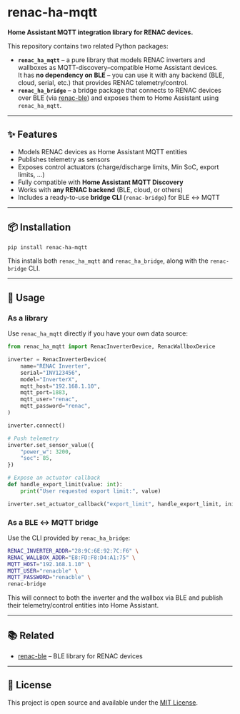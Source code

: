 # renac-ha-mqtt

**Home Assistant MQTT integration library for RENAC devices.**

This repository contains two related Python packages:

- **`renac_ha_mqtt`** – a pure library that models RENAC inverters and wallboxes as MQTT-discovery–compatible Home Assistant devices.  
  It has **no dependency on BLE** – you can use it with any backend (BLE, cloud, serial, etc.) that provides RENAC telemetry/control.
- **`renac_ha_bridge`** – a bridge package that connects to RENAC devices over BLE (via [renac-ble](https://github.com/voluzi/renac-ble)) and exposes them to Home Assistant using `renac_ha_mqtt`.

---

## ✨ Features
- Models RENAC devices as Home Assistant MQTT entities
- Publishes telemetry as sensors
- Exposes control actuators (charge/discharge limits, Min SoC, export limits, …)
- Fully compatible with **Home Assistant MQTT Discovery**
- Works with **any RENAC backend** (BLE, cloud, or others)
- Includes a ready-to-use **bridge CLI** (`renac-bridge`) for BLE ↔ MQTT

---

## 📦 Installation

```bash
pip install renac-ha-mqtt
```

This installs both `renac_ha_mqtt` and `renac_ha_bridge`, along with the `renac-bridge` CLI.

---

## 🚀 Usage

### As a library
Use `renac_ha_mqtt` directly if you have your own data source:

```python
from renac_ha_mqtt import RenacInverterDevice, RenacWallboxDevice

inverter = RenacInverterDevice(
    name="RENAC Inverter",
    serial="INV123456",
    model="InverterX",
    mqtt_host="192.168.1.10",
    mqtt_port=1883,
    mqtt_user="renac",
    mqtt_password="renac",
)

inverter.connect()

# Push telemetry
inverter.set_sensor_value({
    "power_w": 3200,
    "soc": 85,
})

# Expose an actuator callback
def handle_export_limit(value: int):
    print("User requested export limit:", value)

inverter.set_actuator_callback("export_limit", handle_export_limit, initial_value=5000)
```

### As a BLE ↔ MQTT bridge
Use the CLI provided by `renac_ha_bridge`:

```bash
RENAC_INVERTER_ADDR="28:9C:6E:92:7C:F6" \
RENAC_WALLBOX_ADDR="E8:FD:F8:D4:A1:75" \
MQTT_HOST="192.168.1.10" \
MQTT_USER="renacble" \
MQTT_PASSWORD="renacble" \
renac-bridge
```

This will connect to both the inverter and the wallbox via BLE and publish their telemetry/control entities into Home Assistant.

---

## 📚 Related
- [renac-ble](https://github.com/voluzi/renac-ble) – BLE library for RENAC devices

---

## 📜 License
This project is open source and available under the [MIT License](LICENSE).
